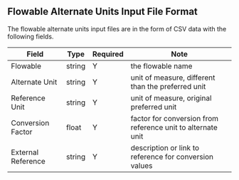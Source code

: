 ## Flowable Alternate Units Input File Format

The flowable alternate units input files are in the form of CSV data with the following fields.

 Field | Type | Required |  Note |
----------- |  ---- | ---------| -----  |
 Flowable | string | Y | the flowable name |
 Alternate Unit | string | Y | unit of measure, different than the preferred unit |
 Reference Unit | string | Y | unit of measure, original preferred unit |
 Conversion Factor | float | Y | factor for conversion from reference unit to alternate unit |
 External Reference | string | Y | description or link to reference for conversion values |
